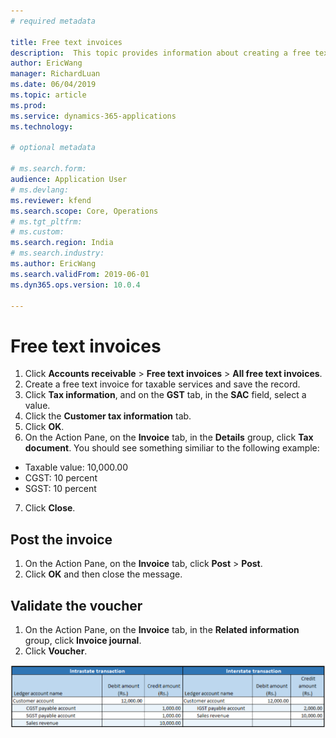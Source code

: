 ```yaml
---
# required metadata

title: Free text invoices
description:  This topic provides information about creating a free text invoice.
author: EricWang
manager: RichardLuan
ms.date: 06/04/2019
ms.topic: article
ms.prod: 
ms.service: dynamics-365-applications
ms.technology: 

# optional metadata

# ms.search.form: 
audience: Application User
# ms.devlang: 
ms.reviewer: kfend 
ms.search.scope: Core, Operations
# ms.tgt_pltfrm: 
# ms.custom: 
ms.search.region: India
# ms.search.industry: 
ms.author: EricWang
ms.search.validFrom: 2019-06-01
ms.dyn365.ops.version: 10.0.4

---
```


# Free text invoices

1. Click **Accounts receivable** \> **Free text invoices** \> **All free text invoices**.
2. Create a free text invoice for taxable services and save the record.
3. Click **Tax information**, and on the **GST** tab, in the **SAC** field, select a value.
4. Click the **Customer tax information** tab.
5. Click **OK**.
6. On the Action Pane, on the **Invoice** tab, in the **Details** group, click **Tax document**. You should see something similiar to the following example:

  - Taxable value: 10,000.00
  - CGST: 10 percent
  - SGST: 10 percent

7. Click **Close**.

## Post the invoice

1. On the Action Pane, on the **Invoice** tab, click **Post** \> **Post**.
2. Click **OK** and then close the message.

## Validate the voucher

1. On the Action Pane, on the **Invoice** tab, in the **Related information** group, click **Invoice journal**.
2. Click **Voucher**.



![Financial entries for both the intrastate and interstate transactions](media/Annotation-2019-05-20-133425.png)



